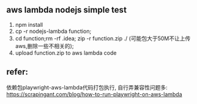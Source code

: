 ## aws lambda nodejs simple test
1. npm install
2. cp -r nodejs-lambda function;
3. cd function;rm -rf .idea; zip -r function.zip ./ (可能包大于50M不让上传aws,删除一些不相关的);
4. upload function.zip to aws lambda code


## refer:
依赖包playwright-aws-lambda代码打包执行, 自行弄兼容性问题多:
https://scrapingant.com/blog/how-to-run-playwright-on-aws-lambda

